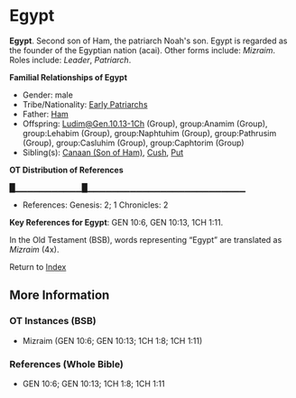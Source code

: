 # Egypt
**Egypt**. 
Second son of Ham, the patriarch Noah's son. Egypt is regarded as the founder of the Egyptian nation (acai). 
Other forms include: 
*Mizraim*. 
Roles include: 
_Leader_, _Patriarch_. 




**Familial Relationships of Egypt**


* Gender: male
* Tribe/Nationality: [Early Patriarchs](../../../groups/md/acai/Earlypatriarchs.md)
* Father: [Ham](Ham.md)
* Offspring: Ludim@Gen.10.13-1Ch (Group), group:Anamim (Group), group:Lehabim (Group), group:Naphtuhim (Group), group:Pathrusim (Group), group:Casluhim (Group), group:Caphtorim (Group)
* Sibling(s): [Canaan (Son of Ham)](Canaan.md), [Cush](Cush.2.md), [Put](Put.md)


**OT Distribution of References**

█▁▁▁▁▁▁▁▁▁▁▁█▁▁▁▁▁▁▁▁▁▁▁▁▁▁▁▁▁▁▁▁▁▁▁▁▁▁
* References: Genesis: 2; 1 Chronicles: 2



**Key References for Egypt**: 
GEN 10:6, GEN 10:13, 1CH 1:11. 


In the Old Testament (BSB), words representing “Egypt” are translated as 
*Mizraim* (4x). 




Return to [Index](00-Index.md)

## More Information

### OT Instances (BSB)

* Mizraim (GEN 10:6; GEN 10:13; 1CH 1:8; 1CH 1:11)



### References (Whole Bible)

* GEN 10:6; GEN 10:13; 1CH 1:8; 1CH 1:11



